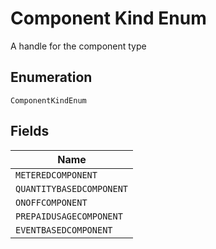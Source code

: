 
# Component Kind Enum

A handle for the component type

## Enumeration

`ComponentKindEnum`

## Fields

| Name |
|  --- |
| `METEREDCOMPONENT` |
| `QUANTITYBASEDCOMPONENT` |
| `ONOFFCOMPONENT` |
| `PREPAIDUSAGECOMPONENT` |
| `EVENTBASEDCOMPONENT` |

